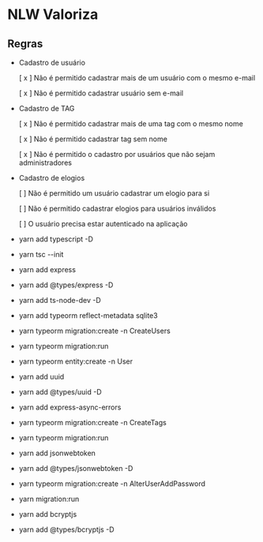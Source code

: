 # NLW Valoriza

## Regras

- Cadastro de usuário

  [ x ] Não é permitido cadastrar mais de um usuário com o mesmo e-mail

  [ x ] Não é permitido cadastrar usuário sem e-mail

- Cadastro de TAG

  [ x ] Não é permitido cadastrar mais de uma tag com o mesmo nome

  [ x ] Não é permitido cadastrar tag sem nome

  [ x ] Não é permitido o cadastro por usuários que não sejam administradores

- Cadastro de elogios

  [ ] Não é permitido um usuário cadastrar um elogio para si

  [ ] Não é permitido cadastrar elogios para usuários inválidos

  [ ] O usuário precisa estar autenticado na aplicação

* yarn add typescript -D
* yarn tsc --init


* yarn add express
* yarn add @types/express -D

* yarn add ts-node-dev -D

* yarn add typeorm reflect-metadata sqlite3

* yarn typeorm migration:create -n CreateUsers
* yarn typeorm migration:run

* yarn typeorm entity:create -n User

* yarn add uuid
* yarn add @types/uuid -D

* yarn add express-async-errors

* yarn typeorm migration:create -n CreateTags
* yarn typeorm migration:run

* yarn add jsonwebtoken
* yarn add @types/jsonwebtoken -D

* yarn typeorm migration:create -n AlterUserAddPassword
* yarn migration:run

* yarn add bcryptjs
* yarn add @types/bcryptjs -D